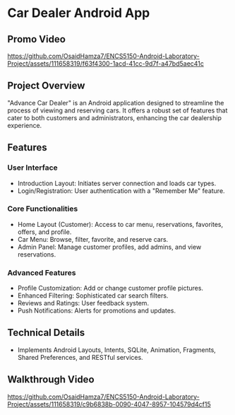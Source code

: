 # Car Dealer Android App

## Promo Video
https://github.com/OsaidHamza7/ENCS5150-Android-Laboratory-Project/assets/111658319/f63f4300-1acd-41cc-9d7f-a47bd5aec41c

## Project Overview
"Advance Car Dealer" is an Android application designed to streamline the process of viewing and reserving cars. It offers a robust set of features that cater to both customers and administrators, enhancing the car dealership experience.

## Features

### User Interface
- Introduction Layout: Initiates server connection and loads car types.
- Login/Registration: User authentication with a "Remember Me" feature.

### Core Functionalities
- Home Layout (Customer): Access to car menu, reservations, favorites, offers, and profile.
- Car Menu: Browse, filter, favorite, and reserve cars.
- Admin Panel: Manage customer profiles, add admins, and view reservations.

### Advanced Features
- Profile Customization: Add or change customer profile pictures.
- Enhanced Filtering: Sophisticated car search filters.
- Reviews and Ratings: User feedback system.
- Push Notifications: Alerts for promotions and updates.

## Technical Details
- Implements Android Layouts, Intents, SQLite, Animation, Fragments, Shared Preferences, and RESTful services.

## Walkthrough Video
https://github.com/OsaidHamza7/ENCS5150-Android-Laboratory-Project/assets/111658319/c9b6838b-0090-4047-8957-104579d4cf15






